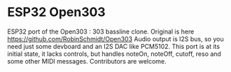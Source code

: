 # ESP32 Open303
ESP32 port of the Open303 : 303 bassline clone. 
Original is here https://github.com/RobinSchmidt/Open303
Audio output is I2S bus, so you need just some devboard and an I2S DAC like PCM5102.
This port is at its initial state, it lacks controls, but handles noteOn, noteOff, cutoff, reso and some other MIDI messages.
Contributors are welcome.
